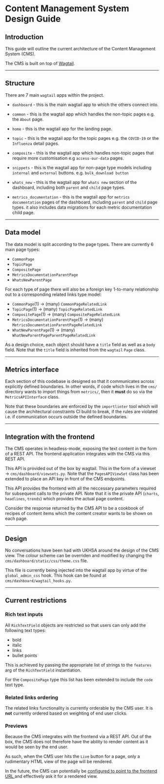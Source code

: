 # Content Management System Design Guide

## Introduction

This guide will outline the current architecture of the Content Management System (CMS).

The CMS is built on top of [Wagtail](https://docs.wagtail.org/en/stable/).

---

## Structure

There are 7 main `wagtail` apps within the project.

- `dashboard` - this is the main wagtail app to which the others connect into.

- `common` - this is the wagtail app which handles the non-topic pages e.g. the `About` page.
- `home` - this is the wagtail app for the landing page.
- `topic` - this is the wagtail app for the topic pages e.g. the `COVID-19` or the `Influenza` detail pages.
- `composite` - this is the wagtail app which handles non-topic pages that require more customisation e.g `access-our-data` pages.
- `snippets` - this is the wagtail app for non-page type models including `internal` and `external` buttons. e.g. `bulk_download button` 
- `whats_new` - this is the wagtail app for `whats new` section of the dashboard, including both `parent` and `child` page types.
- `metrics_documentation` - this is the wagtail app for `metrics documentation` pages of the dashboard, including `parent` and `child` page types.
it also includes data migrations for each metric documentation child page.
---

## Data model

The data model is split according to the page types.
There are currently 6 main page types:

- `CommonPage`
- `TopicPage`
- `CompositePage`
- `MetricsDocumentationParentPage`
- `WhatsNewParentPage`

For each type of page there will also be a foreign key 1-to-many relationship out to 
a corresponding related links type model:

- `CommonPage`(1) -> (many) `CommonPageRelatedLink`
- `TopicPage`(1) -> (many) `TopicPageRelatedLink`
- `CompositePage`(1) -> (many) `CompositePageRelatedLink`
- `MetricsDocumentationParentPage`(1) -> (many) `MetricsDocumentationParentPageRelatedLink`
- `WhatNewParentPage`(1) -> (many) `WhatNewParentPageParentPageRelatedLink`

As a design choice, each object should have a `title` field as well as a `body` field.
Note that the `title` field is inherited from the `wagtail` `Page` class.

---

## Metrics interface

Each section of this codebase is designed so that it communicates across explicitly defined boundaries.
In other words, if code which lives in the `cms/` directory wants to import things from `metrics/`, 
then it **must** do so via the `MetricsAPIInterface` class.

Note that these boundaries are enforced by the `importlinter` tool which will cause the architectural constraints CI 
build to break, if the rules are violated i.e. if communication occurs outside the defined boundaries.

---

## Integration with the frontend

The CMS operates in headless-mode, exposing the text content in the form of a REST API.
The frontend application integrates with the CMS via this REST API.

This API is provided out of the box by wagtail. 
This in the form of a viewset -> `cms/dashboard/viewsets.py`.
Note that the `PagesAPIViewSet` class has been extended to place an API key in front of the CMS endpoints.

This API provides the frontend with all the neccessary parameters required for subsequent calls to the private API.
Note that it is the private API (`charts`, `headlines`, `trends`) which provides the actual page content.

Consider the response returned by the CMS API to be a cookbook of recipes of content items which the content creator
wants to be shown on each page.

---

## Design

No conversations have been had with UKHSA around the design of the CMS view.
The colour scheme can be overriden and modified by changing the `cms/dashboard/static/css/theme.css` file.

This file is currently being injected into the wagtail app by virtue of the `global_admin_css` hook.
This hook can be found at `cms/dashboard/wagtail_hooks.py`.

---

## Current restrictions

### Rich text inputs

All `RichTextField` objects are restricted so that users can only add the following text types:
- bold
- italic
- links
- bullet points

This is achieved by passing the appropriate list of strings to the `features` arg of the `RichTextField` instantiation.

For the `CompositePage` type this list has been extended to include the `code` text type.

### Related links ordering

The related links functionality is currently orderable by the CMS user.
It is **not** currently ordered based on weighting of end user clicks.

### Previews

Because the CMS integrates with the frontend via a REST API. 
Out of the box, the CMS does not therefore have the ability to render content as it would be seen by the end user.

As such, when the CMS user hits the `Live` button for a page, only a rudimentary HTML view of the page will be rendered.

In the future, the CMS can potentially be 
[configured to point to the frontend URL ](https://github.com/torchbox/wagtail-headless-preview)
and effectively ask it for a rendered view.
